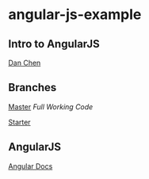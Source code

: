 # angular-js-example

## Intro to AngularJS

[Dan Chen](https://github.com/dyc5828)

## Branches

[Master](https://github.com/dyc5828/stripe-laravel-example/tree/master)
*Full Working Code*

[Starter](https://github.com/dyc5828/stripe-laravel-example/tree/starter)

## AngularJS

[Angular Docs](https://docs.angularjs.org/api)